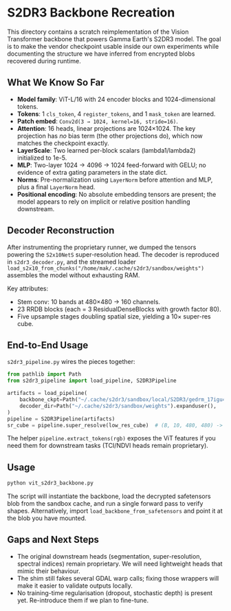 # S2DR3 Backbone Recreation

This directory contains a scratch reimplementation of the Vision Transformer
backbone that powers Gamma Earth's S2DR3 model. The goal is to make the vendor
checkpoint usable inside our own experiments while documenting the structure we
have inferred from encrypted blobs recovered during runtime.

## What We Know So Far

- **Model family**: ViT-L/16 with 24 encoder blocks and 1024-dimensional tokens.
- **Tokens**: 1 `cls_token`, 4 `register_tokens`, and 1 `mask_token` are learned.
- **Patch embed**: `Conv2d(3 → 1024, kernel=16, stride=16)`.
- **Attention**: 16 heads, linear projections are 1024×1024. The key projection
  has _no_ bias term (the other projections do), which now matches the
  checkpoint exactly.
- **LayerScale**: Two learned per-block scalars (lambda1/lambda2) initialized to
  1e-5.
- **MLP**: Two-layer 1024 → 4096 → 1024 feed-forward with GELU; no evidence of
  extra gating parameters in the state dict.
- **Norms**: Pre-normalization using `LayerNorm` before attention and MLP, plus
  a final `LayerNorm` head.
- **Positional encoding**: No absolute embedding tensors are present; the model
  appears to rely on implicit or relative position handling downstream.

## Decoder Reconstruction

After instrumenting the proprietary runner, we dumped the tensors powering the
`S2x10NetS` super-resolution head. The decoder is reproduced in
`s2dr3_decoder.py`, and the streamed loader
`load_s2x10_from_chunks("/home/mak/.cache/s2dr3/sandbox/weights")` assembles the
model without exhausting RAM.

Key attributes:
- Stem conv: 10 bands at 480×480 → 160 channels.
- 23 RRDB blocks (each = 3 ResidualDenseBlocks with growth factor 80).
- Five upsample stages doubling spatial size, yielding a 10× super-res cube.

## End-to-End Usage

`s2dr3_pipeline.py` wires the pieces together:

```python
from pathlib import Path
from s2dr3_pipeline import load_pipeline, S2DR3Pipeline

artifacts = load_pipeline(
    backbone_ckpt=Path("~/.cache/s2dr3/sandbox/local/S2DR3/gedrm_17igu4jxui").expanduser(),
    decoder_dir=Path("~/.cache/s2dr3/sandbox/weights").expanduser(),
)
pipeline = S2DR3Pipeline(artifacts)
sr_cube = pipeline.super_resolve(low_res_cube)  # (B, 10, 480, 480) -> (B, 10, 4800, 4800)
```

The helper `pipeline.extract_tokens(rgb)` exposes the ViT features if you need
them for downstream tasks (TCI/NDVI heads remain proprietary).

## Usage

```bash
python vit_s2dr3_backbone.py
```

The script will instantiate the backbone, load the decrypted safetensors blob
from the sandbox cache, and run a single forward pass to verify shapes.
Alternatively, import `load_backbone_from_safetensors` and point it at the blob
you have mounted.

## Gaps and Next Steps

- The original downstream heads (segmentation, super-resolution, spectral
  indices) remain proprietary. We will need lightweight heads that mimic their
  behaviour.
- The shim still fakes several GDAL warp calls; fixing those wrappers will make
  it easier to validate outputs locally.
- No training-time regularisation (dropout, stochastic depth) is present yet.
  Re-introduce them if we plan to fine-tune.
